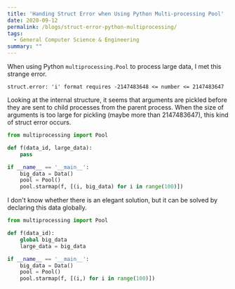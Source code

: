 ```yaml
---
title: 'Handing Struct Error when Using Python Multi-processing Pool'
date: 2020-09-12
permalink: /blogs/struct-error-python-multiprocessing/
tags:
  - General Computer Science & Engineering
summary: ""
---
```


When using Python `multiprocessing.Pool` to process large data, I met this strange error.
```
struct.error: 'i' format requires -2147483648 <= number <= 2147483647
```

Looking at the internal structure, it seems that arguments are pickled before they are sent to child processes from the parent process.
When the size of arguments is too large for pickling (maybe more than 2147483647), this kind of struct error occurs.
```python
from multiprocessing import Pool

def f(data_id, large_data):
    pass

if __name__ == '__main__':
    big_data = Data()
    pool = Pool()
    pool.starmap(f, [(i, big_data) for i in range(100)])
```

I don't know whether there is an elegant solution, but it can be solved by declaring this data globally.
```python
from multiprocessing import Pool

def f(data_id):
    global big_data
    large_data = big_data

if __name__ == '__main__':
    big_data = Data()
    pool = Pool()
    pool.starmap(f, [(i,) for i in range(100)])
```